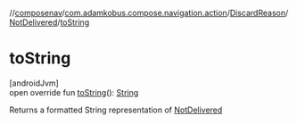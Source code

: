 //[composenav](../../../../index.md)/[com.adamkobus.compose.navigation.action](../../index.md)/[DiscardReason](../index.md)/[NotDelivered](index.md)/[toString](to-string.md)

# toString

[androidJvm]\
open override fun [toString](to-string.md)(): [String](https://kotlinlang.org/api/latest/jvm/stdlib/kotlin/-string/index.html)

Returns a formatted String representation of [NotDelivered](index.md)
